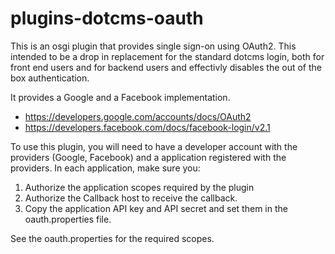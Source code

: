 plugins-dotcms-oauth
====================

This is an osgi plugin that provides single sign-on using OAuth2.  This intended to be a drop in replacement for the standard dotcms login, both for front end users and for backend users and effectivly disables the out of the box authentication.

It provides a Google and a Facebook implementation. 
* https://developers.google.com/accounts/docs/OAuth2
* https://developers.facebook.com/docs/facebook-login/v2.1

To use this plugin, you will need to have a developer account with the providers (Google, Facebook) and a application registered with the providers.  In each application, make sure you: 
1. Authorize the application scopes required by the plugin
2. Authorize the Callback host to receive the callback.
3. Copy the application API key and API secret and set them in the oauth.properties file.

See the oauth.properties for the required scopes.



